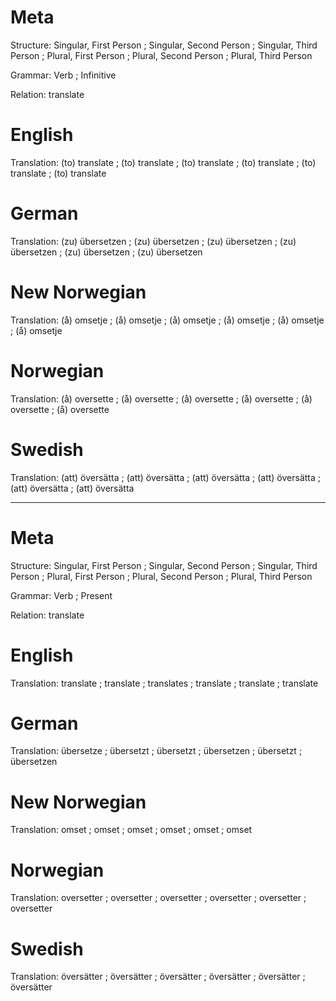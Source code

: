 Meta
====

Structure: Singular, First Person ; Singular, Second Person ; Singular, Third Person ;
           Plural, First Person   ; Plural, Second Person   ; Plural, Third Person

Grammar:   Verb ; Infinitive

Relation:  translate



English
=======

Translation: (to) translate ; (to) translate ; (to) translate ;
             (to) translate ; (to) translate ; (to) translate



German
======

Translation: (zu) übersetzen ; (zu) übersetzen ; (zu) übersetzen ;
             (zu) übersetzen ; (zu) übersetzen ; (zu) übersetzen



New Norwegian
=============

Translation: (å) omsetje ; (å) omsetje ; (å) omsetje ;
             (å) omsetje ; (å) omsetje ; (å) omsetje



Norwegian
=========

Translation: (å) oversette ; (å) oversette ; (å) oversette ;
             (å) oversette ; (å) oversette ; (å) oversette



Swedish
=======

Translation: (att) översätta ; (att) översätta ; (att) översätta ;
             (att) översätta ; (att) översätta ; (att) översätta



--------------------------------------------------------------------------------

Meta
====

Structure: Singular, First Person ; Singular, Second Person ; Singular, Third Person ;
           Plural, First Person   ; Plural, Second Person   ; Plural, Third Person

Grammar:   Verb ; Present

Relation:  translate



English
=======

Translation: translate ; translate ; translates ;
             translate ; translate ; translate



German
======

Translation: übersetze  ; übersetzt ; übersetzt  ;
             übersetzen ; übersetzt ; übersetzen



New Norwegian
=============

Translation: omset ; omset ; omset ;
             omset ; omset ; omset



Norwegian
=========

Translation: oversetter ; oversetter ; oversetter ;
             oversetter ; oversetter ; oversetter



Swedish
=======

Translation: översätter ; översätter ; översätter ;
             översätter ; översätter ; översätter
